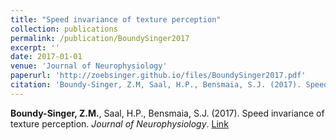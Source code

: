 ```yaml
---
title: "Speed invariance of texture perception"
collection: publications
permalink: /publication/BoundySinger2017
excerpt: ''
date: 2017-01-01
venue: 'Journal of Neurophysiology'
paperurl: 'http://zoebsinger.github.io/files/BoundySinger2017.pdf'
citation: 'Boundy-Singer, Z.M, Saal, H.P., Bensmaia, S.J. (2017). Speed invariance of texture perception. <i>Journal of Neurophysiology</i>.'
---
```

<strong>Boundy-Singer, Z.M.</strong>, Saal, H.P., Bensmaia, S.J. (2017). Speed invariance of texture perception. <i>Journal of Neurophysiology</i>.
[Link](http://zoebsinger.github.io/files/BoundySinger2017.pdf)
